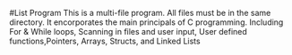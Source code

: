 #List Program
This is a multi-file program. All files must be in the same directory. 
It encorporates the main principals of C programming. 
Including For & While loops, Scanning in files and user input, User defined functions,Pointers, Arrays, Structs, and Linked Lists
